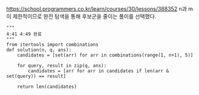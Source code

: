 https://school.programmers.co.kr/learn/courses/30/lessons/388352
n과 m이 제한적이므로 완전 탐색을 통해 후보군을 줄이는 풀이를 선택했다.

```
"""
4:41 4:49 완료
"""
from itertools import combinations
def solution(n, q, ans):
    candidates = [set(arr) for arr in combinations(range(1, n+1), 5)]
    
    for query, result in zip(q, ans):
        candidates = [arr for arr in candidates if len(arr & set(query)) == result]

    return len(candidates)
```
